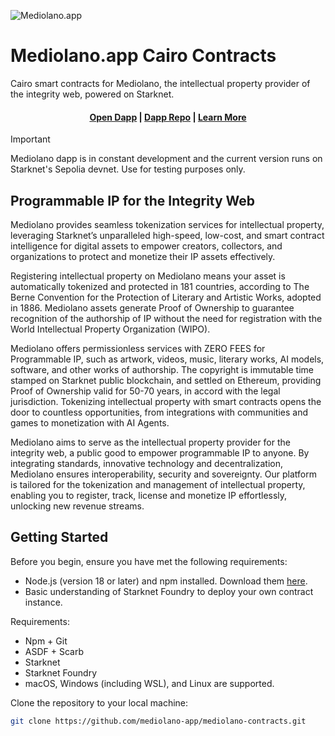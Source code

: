 ![Mediolano.app](https://mediolano.app/wp-content/uploads/2024/09/mediolano-logo-dark-1.svg)

# Mediolano.app Cairo Contracts

Cairo smart contracts for Mediolano, the intellectual property provider of the integrity web, powered on Starknet.

<h4 align="center">
  <a href="https://ip.mediolano.app">Open Dapp</a> | 
  <a href="https://github.com/mediolano-app/mediolano-app">Dapp Repo</a> | 
  <a href="https://mediolano.app">Learn More</a>
</h4>


> [!IMPORTANT]
> Mediolano dapp is in constant development and the current version runs on Starknet's Sepolia devnet. Use for testing purposes only.

## Programmable IP for the Integrity Web

Mediolano provides seamless tokenization services for intellectual property, leveraging Starknet’s unparalleled high-speed, low-cost, and smart contract intelligence for digital assets to empower creators, collectors, and organizations to protect and monetize their IP assets effectively.

Registering intellectual property on Mediolano means your asset is automatically tokenized and protected in 181 countries, according to The Berne Convention for the Protection of Literary and Artistic Works, adopted in 1886. Mediolano assets generate Proof of Ownership to  guarantee recognition of the authorship of IP without the need for registration with the World Intellectual Property Organization (WIPO).

Mediolano offers permissionless services with ZERO FEES for Programmable IP, such as artwork, videos, music, literary works, AI models, software, and other works of authorship. The copyright is immutable time stamped on Starknet public blockchain, and settled on Ethereum, providing Proof of Ownership valid for 50-70 years, in accord with the legal jurisdiction. Tokenizing intellectual property with smart contracts opens the door to countless opportunities, from integrations with communities and games to monetization with AI Agents.

Mediolano aims to serve as the intellectual property provider for the integrity web, a public good to empower programmable IP to anyone. By integrating standards, innovative technology and decentralization, Mediolano ensures interoperability, security and sovereignty. Our platform is tailored for the tokenization and management of intellectual property, enabling you to register, track, license and monetize IP effortlessly, unlocking new revenue streams.


## Getting Started

Before you begin, ensure you have met the following requirements:

* Node.js (version 18 or later) and npm installed. Download them [here](https://nodejs.org/en/download/).
* Basic understanding of Starknet Foundry to deploy your own contract instance.

Requirements:

- Npm + Git
- ASDF + Scarb
- Starknet
- Starknet Foundry 
- macOS, Windows (including WSL), and Linux are supported.

Clone the repository to your local machine:

```bash
git clone https://github.com/mediolano-app/mediolano-contracts.git
```
